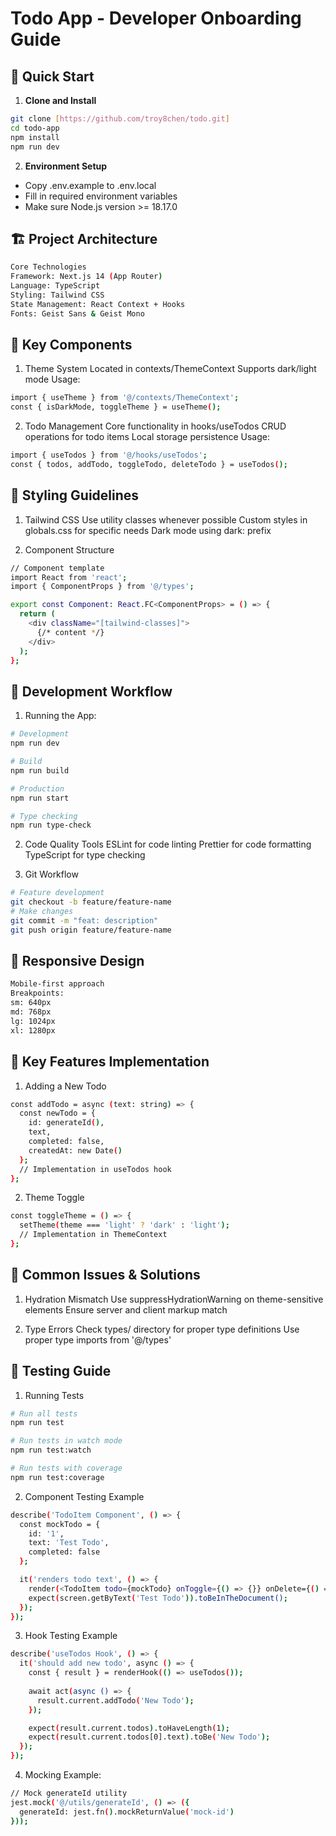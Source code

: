 # Todo App - Developer Onboarding Guide

## 🚀 Quick Start

1. **Clone and Install**

```bash
git clone [https://github.com/troy8chen/todo.git]
cd todo-app
npm install
npm run dev
```

2. **Environment Setup**

- Copy .env.example to .env.local
- Fill in required environment variables
- Make sure Node.js version >= 18.17.0

## 🏗️ Project Architecture

```bash
Core Technologies
Framework: Next.js 14 (App Router)
Language: TypeScript
Styling: Tailwind CSS
State Management: React Context + Hooks
Fonts: Geist Sans & Geist Mono
```

## 🧩 Key Components

1. Theme System
Located in contexts/ThemeContext
Supports dark/light mode
Usage:

```bash
import { useTheme } from '@/contexts/ThemeContext';
const { isDarkMode, toggleTheme } = useTheme();
```

2. Todo Management
Core functionality in hooks/useTodos
CRUD operations for todo items
Local storage persistence
Usage:

```bash
import { useTodos } from '@/hooks/useTodos';
const { todos, addTodo, toggleTodo, deleteTodo } = useTodos();
```

## 💅 Styling Guidelines
1. Tailwind CSS
Use utility classes whenever possible
Custom styles in globals.css for specific needs
Dark mode using dark: prefix

2. Component Structure
```bash
// Component template
import React from 'react';
import { ComponentProps } from '@/types';

export const Component: React.FC<ComponentProps> = () => {
  return (
    <div className="[tailwind-classes]">
      {/* content */}
    </div>
  );
};
```

## 🔧 Development Workflow

1. Running the App: 

```bash
# Development
npm run dev

# Build
npm run build

# Production
npm run start

# Type checking
npm run type-check
```

2. Code Quality Tools
ESLint for code linting
Prettier for code formatting
TypeScript for type checking

3. Git Workflow
```bash
# Feature development
git checkout -b feature/feature-name
# Make changes
git commit -m "feat: description"
git push origin feature/feature-name
```

## 📱 Responsive Design
```bash
Mobile-first approach
Breakpoints:
sm: 640px
md: 768px
lg: 1024px
xl: 1280px
```

## 🔑 Key Features Implementation

1. Adding a New Todo
```bash
const addTodo = async (text: string) => {
  const newTodo = {
    id: generateId(),
    text,
    completed: false,
    createdAt: new Date()
  };
  // Implementation in useTodos hook
};
```

2. Theme Toggle
```bash
const toggleTheme = () => {
  setTheme(theme === 'light' ? 'dark' : 'light');
  // Implementation in ThemeContext
};
```

## 🚨 Common Issues & Solutions

1. Hydration Mismatch
Use suppressHydrationWarning on theme-sensitive elements
Ensure server and client markup match

2. Type Errors
Check types/ directory for proper type definitions
Use proper type imports from '@/types'

## 🧪 Testing Guide

1. Running Tests

```bash
# Run all tests
npm run test

# Run tests in watch mode
npm run test:watch

# Run tests with coverage
npm run test:coverage
```

2. Component Testing Example

```bash
describe('TodoItem Component', () => {
  const mockTodo = {
    id: '1',
    text: 'Test Todo',
    completed: false
  };

  it('renders todo text', () => {
    render(<TodoItem todo={mockTodo} onToggle={() => {}} onDelete={() => {}} />);
    expect(screen.getByText('Test Todo')).toBeInTheDocument();
  });
});
```

3. Hook Testing Example

```bash
describe('useTodos Hook', () => {
  it('should add new todo', async () => {
    const { result } = renderHook(() => useTodos());
    
    await act(async () => {
      result.current.addTodo('New Todo');
    });

    expect(result.current.todos).toHaveLength(1);
    expect(result.current.todos[0].text).toBe('New Todo');
  });
});
```

4. Mocking Example: 

```bash
// Mock generateId utility
jest.mock('@/utils/generateId', () => ({
  generateId: jest.fn().mockReturnValue('mock-id')
}));
```

